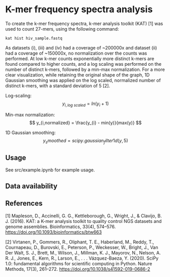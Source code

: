 # K-mer frequency spectra analysis

To create the k-mer frequency spectra, k-mer analysis toolkit (KAT) [1] was used to count 27-mers, using the following command:

```
kat hist hiv_sample.fastq
```

As datasets (i), (iii) and (iv) had  a coverage of ~200000x and dataset (ii) had a coverage of ~150000x, no normalization over the counts was performed. At low k-mer counts exponentially more distinct k-mers are found compared to higher counts, and a log scaling was performed on the number of distinct k-mers, followed by a min-max normalization. For a more clear visualization, while retaining the original shape of the graph, 1D Gaussian smoothing was applied on the log scaled, normalized number of distinct k-mers, with a standard deviation of 5 [2].

Log-scaling:
$$
y_{i,log\ scaled} = ln(y_i+1)
$$

Min-max normalization:
$$
y_{i,normalized} = \frac{y_{i} - min(y)}{max(y)}
$$

1D Gaussian smoothing:
$$
y_smoothed = scipy.gaussian_filter1d(y, 5)
$$


## Usage
See src/example.ipynb for example usage.

## Data availability

## References
[1] Mapleson, D., Accinelli, G. G., Kettleborough, G., Wright, J., & Clavijo, B. J. (2016). KAT: a K-mer analysis toolkit to quality control NGS datasets and genome assemblies. Bioinformatics, 33(4), 574–576. https://doi.org/10.1093/bioinformatics/btw663

[2] Virtanen, P., Gommers, R., Oliphant, T. E., Haberland, M., Reddy, T., Cournapeau, D., Burovski, E., Peterson, P., Weckesser, W., Bright, J., Van Der Walt, S. J., Brett, M., Wilson, J., Millman, K. J., Mayorov, N., Nelson, A. R. J., Jones, E., Kern, R., Larson, E., . . . Vázquez-Baeza, Y. (2020). SciPy 1.0: fundamental algorithms for scientific computing in Python. Nature Methods, 17(3), 261–272. https://doi.org/10.1038/s41592-019-0686-2